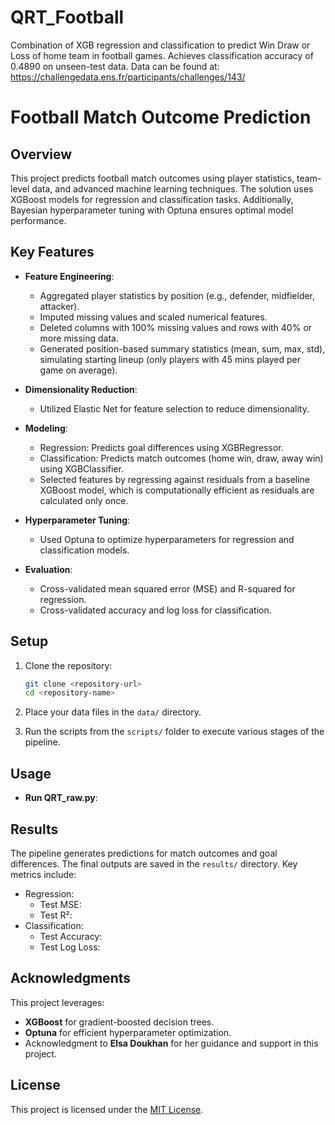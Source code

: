 # QRT_Football
Combination of XGB regression and classification to predict Win Draw or Loss of home team in football games. Achieves classification accuracy of 0.4890 on unseen-test data.
Data can be found at: https://challengedata.ens.fr/participants/challenges/143/

# Football Match Outcome Prediction

## Overview
This project predicts football match outcomes using player statistics, team-level data, and advanced machine learning techniques. The solution uses XGBoost models for regression and classification tasks. Additionally, Bayesian hyperparameter tuning with Optuna ensures optimal model performance.


## Key Features
- **Feature Engineering**:
  - Aggregated player statistics by position (e.g., defender, midfielder, attacker).
  - Imputed missing values and scaled numerical features.
  - Deleted columns with 100% missing values and rows with 40% or more missing data.
  - Generated position-based summary statistics (mean, sum, max, std), simulating starting lineup (only players with 45 mins played per game on average).

- **Dimensionality Reduction**:
  - Utilized Elastic Net for feature selection to reduce dimensionality.

- **Modeling**:
  - Regression: Predicts goal differences using XGBRegressor.
  - Classification: Predicts match outcomes (home win, draw, away win) using XGBClassifier.
  - Selected features by regressing against residuals from a baseline XGBoost model, which is computationally efficient as residuals are calculated only once.

- **Hyperparameter Tuning**:
  - Used Optuna to optimize hyperparameters for regression and classification models.

- **Evaluation**:
  - Cross-validated mean squared error (MSE) and R-squared for regression.
  - Cross-validated accuracy and log loss for classification.


## Setup
1. Clone the repository:
   ```bash
   git clone <repository-url>
   cd <repository-name>
   ```

2. Place your data files in the `data/` directory.

3. Run the scripts from the `scripts/` folder to execute various stages of the pipeline.

## Usage
- **Run QRT_raw.py**:


## Results
The pipeline generates predictions for match outcomes and goal differences. The final outputs are saved in the `results/` directory. Key metrics include:
- Regression:
  - Test MSE: <value>
  - Test R²: <value>
- Classification:
  - Test Accuracy: <value>
  - Test Log Loss: <value>

## Acknowledgments
This project leverages:
- **XGBoost** for gradient-boosted decision trees.
- **Optuna** for efficient hyperparameter optimization.
- Acknowledgment to **Elsa Doukhan** for her guidance and support in this project.

## License
This project is licensed under the [MIT License](LICENSE).

